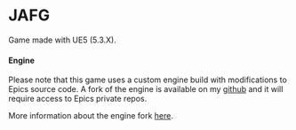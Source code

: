 # JAFG

Game made with UE5 (5.3.X).

#### Engine

Please note that this game uses a custom engine build with modifications to Epics source code. A fork of the engine is available on my [github](https://github.com/mzoesch/ue-rel) and it will require access to Epics private repos.

More information about the engine fork [here](uengine/StagedSourceModifications.md).

